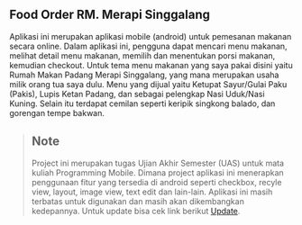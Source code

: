 ## Food Order RM. Merapi Singgalang

Aplikasi ini merupakan aplikasi mobile (android) untuk pemesanan makanan secara online. Dalam aplikasi ini, pengguna dapat mencari menu makanan, melihat detail menu makanan, memilih dan menentukan porsi makanan, kemudian checkout.
Untuk tema menu makanan yang saya pakai disini yaitu Rumah Makan Padang Merapi Singgalang, yang mana merupakan usaha milik orang tua saya dulu. Menu yang dijual yaitu Ketupat Sayur/Gulai Paku (Pakis), Lupis Ketan Padang, dan sebagai pelengkap Nasi Uduk/Nasi Kuning.
Selain itu terdapat cemilan seperti keripik singkong balado, dan gorengan tempe bakwan.

> ## Note
>
> Project ini merupakan tugas Ujian Akhir Semester (UAS) untuk mata kuliah Programming Mobile. Dimana project aplikasi ini menerapkan penggunaan fitur yang tersedia di android seperti checkbox, recyle view, layout, image view, text edit dan lain-lain.
> Aplikasi ini masih terbatas untuk digunakan dan masih akan dikembangkan kedepannya. Untuk update bisa cek link berikut [Update](https://github.com/aderamassxml/projectUAS).

